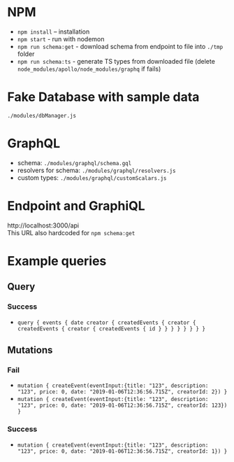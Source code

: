 # NPM
- `npm install` – installation
- `npm start` - run with nodemon
- `npm run schema:get` - download schema from endpoint to file into `./tmp` folder
- `npm run schema:ts` - generate TS types from downloaded file (delete `node_modules/apollo/node_modules/graphq` if fails)

# Fake Database with sample data
`./modules/dbManager.js`

# GraphQL
- schema: `./modules/graphql/schema.gql`
- resolvers for schema: `./modules/graphql/resolvers.js`
- custom types: `./modules/graphql/customScalars.js`

# Endpoint and GraphiQL
http://localhost:3000/api  
This URL also hardcoded for `npm schema:get` 

# Example queries

## Query
### Success
- `query {
  events {
    date
    creator {
      createdEvents {
        creator {
          createdEvents {
            creator {
              createdEvents {
                id
              }
            }
          }
        }
      }
    }
  }
}`

## Mutations
### Fail
- `
mutation {
  createEvent(eventInput:{title: "123", description: "123", price: 0, date: "2019-01-06T12:36:56.715Z", creatorId: 2})
}
`
- `
mutation {
  createEvent(eventInput:{title: "123", description: "123", price: 0, date: "2019-01-06T12:36:56.715Z", creatorId: 123})
}
`
### Success
- `mutation {
  createEvent(eventInput:{title: "123", description: "123", price: 0, date: "2019-01-06T12:36:56.715Z", creatorId: 1})
}`

